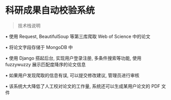# 科研成果自动校验系统

> 技术栈说明

• 使用 Request,  BeautifulSoup 等第三库爬取 Web of Science 中的论文

• 将论文字段存储于 MongoDB 中

• 使用 Django 搭起后台, 实现用户登录注册, 多条件搜索等功能, 使用 fuzzywuzzy 展示匹配度降序的论文信息

• 如果用户发现爬取的信息有误, 可以提交修改建议, 管理员进行审核

• 该系统大大降低了人工校对论文的工作量, 系统还可以生成某用户论文的 PDF 文件
